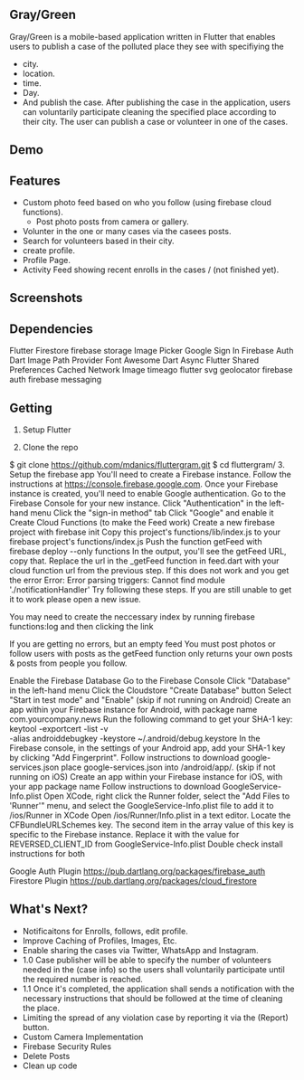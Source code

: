 ## Gray/Green
Gray/Green is a mobile-based application written in Flutter that enables users to publish a case of the polluted place they see with specifiying the 
- city.
- location.
- time.
- Day.
- And publish the case.
After publishing the case in the application, users can voluntarily participate cleaning the specified place according to their city. The user can publish a case or volunteer in one of the cases.

## Demo


## Features
- Custom photo feed based on who you follow (using firebase cloud functions).
   - Post photo posts from camera or gallery.
- Volunter in the one or many cases via the casees posts.
- Search for volunteers based in their city.
- create profile.
- Profile Page.
- Activity Feed showing recent enrolls in the cases / (not finished yet).

## Screenshots



## Dependencies
Flutter
Firestore
firebase storage
Image Picker
Google Sign In
Firebase Auth
Dart Image
Path Provider
Font Awesome
Dart Async
Flutter Shared Preferences
Cached Network Image
timeago
flutter svg
geolocator
firebase auth
firebase messaging

## Getting 
1. Setup Flutter

2. Clone the repo

$ git clone https://github.com/mdanics/fluttergram.git
$ cd fluttergram/
3. Setup the firebase app
You'll need to create a Firebase instance. Follow the instructions at https://console.firebase.google.com.
Once your Firebase instance is created, you'll need to enable Google authentication.
Go to the Firebase Console for your new instance.
Click "Authentication" in the left-hand menu
Click the "sign-in method" tab
Click "Google" and enable it
Create Cloud Functions (to make the Feed work)
Create a new firebase project with firebase init
Copy this project's functions/lib/index.js to your firebase project's functions/index.js
Push the function getFeed with firebase deploy --only functions In the output, you'll see the getFeed URL, copy that.
Replace the url in the _getFeed function in feed.dart with your cloud function url from the previous step.
If this does not work and you get the error Error: Error parsing triggers: Cannot find module './notificationHandler' Try following these steps. If you are still unable to get it to work please open a new issue.

You may need to create the neccessary index by running firebase functions:log and then clicking the link

If you are getting no errors, but an empty feed You must post photos or follow users with posts as the getFeed function only returns your own posts & posts from people you follow.

Enable the Firebase Database
Go to the Firebase Console
Click "Database" in the left-hand menu
Click the Cloudstore "Create Database" button
Select "Start in test mode" and "Enable"
(skip if not running on Android)
Create an app within your Firebase instance for Android, with package name com.yourcompany.news
Run the following command to get your SHA-1 key:
keytool -exportcert -list -v \
-alias androiddebugkey -keystore ~/.android/debug.keystore
In the Firebase console, in the settings of your Android app, add your SHA-1 key by clicking "Add Fingerprint".
Follow instructions to download google-services.json
place google-services.json into /android/app/.
(skip if not running on iOS)
Create an app within your Firebase instance for iOS, with your app package name
Follow instructions to download GoogleService-Info.plist
Open XCode, right click the Runner folder, select the "Add Files to 'Runner'" menu, and select the GoogleService-Info.plist file to add it to /ios/Runner in XCode
Open /ios/Runner/Info.plist in a text editor. Locate the CFBundleURLSchemes key. The second item in the array value of this key is specific to the Firebase instance. Replace it with the value for REVERSED_CLIENT_ID from GoogleService-Info.plist
Double check install instructions for both

Google Auth Plugin
https://pub.dartlang.org/packages/firebase_auth
Firestore Plugin
https://pub.dartlang.org/packages/cloud_firestore


## What's Next?
 - Notificaitons for Enrolls, follows, edit profile.
 - Improve Caching of Profiles, Images, Etc.
 - Enable sharing the cases via Twitter, WhatsApp and Instagram.
 - 1.0 Case publisher will be able to specify the number of volunteers needed in the (case info) so the 
   users shall voluntarily participate until the required number is reached.
 - 1.1 Once it's completed, the application shall sends a notification with the necessary instructions that should be followed at the time of cleaning the place.
 - Limiting the spread of any violation case by reporting it via the (Report) button.
 - Custom Camera Implementation
 - Firebase Security Rules
 - Delete Posts
 - Clean up code

